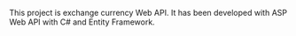 This project is exchange currency Web API. 
It has been developed with ASP Web API with C# and Entity Framework.
